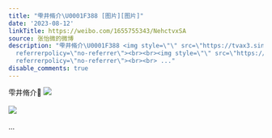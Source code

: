 ```yaml
---
title: "雫井脩介\U0001F388 [图片][图片]"
date: '2023-08-12'
linkTitle: https://weibo.com/1655755343/NehctvxSA
source: 张怡微的微博
description: "雫井脩介\U0001F388 <img style=\"\" src=\"https://tvax3.sinaimg.cn/large/62b0d24fly1hguabhkursj219z1ueu0x.jpg\"
  referrerpolicy=\"no-referrer\"><br><br><img style=\"\" src=\"https://tvax2.sinaimg.cn/large/62b0d24fly1hguaav4ggnj20vp0u0tjm.jpg\"
  referrerpolicy=\"no-referrer\"><br><br> ..."
disable_comments: true
---
```

雫井脩介🎈 <img style="" src="https://tvax3.sinaimg.cn/large/62b0d24fly1hguabhkursj219z1ueu0x.jpg" referrerpolicy="no-referrer"><br><br><img style="" src="https://tvax2.sinaimg.cn/large/62b0d24fly1hguaav4ggnj20vp0u0tjm.jpg" referrerpolicy="no-referrer"><br><br> ...